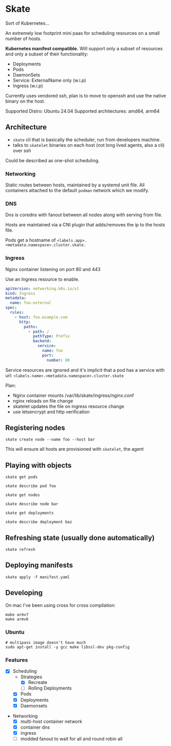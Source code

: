 # Skate

Sort of Kubernetes...

An extremely low footprint mini paas for scheduling resources on a small number of hosts.

**Kubernetes manifest compatible.**
Will support only a subset of resources and only a subset of their functionality:

- Deployments
- Pods
- DaemonSets
- Service: ExternalName only (w.i.p)
- Ingress (w.i.p)

Currently uses vendored ssh, plan is to move to openssh and use the native binary on the host.

Supported Distro: Ubuntu 24.04
Supported architectures: amd64, arm64

## Architecture

- `skate` cli that is basically the scheduler, run from developers machine.
- talks to `skatelet` binaries on each host (not long lived agents, also a cli) over ssh

Could be described as one-shot scheduling.

### Networking

Static routes between hosts, maintained by a systemd unit file.
All containers attached to the default `podman` network which we modify.

### DNS

Dns is coredns with fanout between all nodes along with serving from file.

Hosts are maintained via a CNI plugin that adds/removes the ip to the hosts file.

Pods get a hostname of `<labels.app>.<metadata.namespace>.cluster.skate.`

### Ingress

Nginx container listening on port 80 and 443

Use an Ingress resource to enable.


```yaml
apiVersion: networking.k8s.io/v1
kind: Ingress
metadata:
  name: foo-external
spec:
  rules:
    - host: foo.example.com
      http:
        paths:
          - path: /
            pathType: Prefix
            backend:
              service:
                name: foo
                port:
                  number: 80
```

Service resources are ignored and it's implicit that a pod has a service with url: `<labels.name>.<metadata.namespace>.cluster.skate`

Plan:
- Nginx container mounts /var/lib/skate/ingress/nginx.conf
- nginx reloads on file change
- skatelet updates the file on ingress resource change
- use letsencrypt and http verification


## Registering nodes

```shell
skate create node --name foo --host bar
```

This will ensure all hosts are provisioned with `skatelet`, the agent

## Playing with objects

```shell
skate get pods

skate describe pod foo

skate get nodes

skate describe node bar

skate get deployments

skate describe deployment baz
```

## Refreshing state (usually done automatically)

```shell
skate refresh
```

## Deploying manifests

```shell
skate apply -f manifest.yaml
```

## Developing

On mac I've been using cross for cross compilation:

```shell
make armv7
make armv6
```

### Ubuntu

```shell
# multipass image doesn't have much
sudo apt-get install -y gcc make libssl-dev pkg-config
```

### Features

- [x] Scheduling
    - Strategies
        - [x] Recreate
        - [ ] Rolling Deployments
    - [x] Pods
    - [x] Deployments
    - [x] Daemonsets
- Networking
    - [x] multi-host container network
    - [x] container dns
    - [x] ingress
    - [ ] modded fanout to wait for all and round robin all
